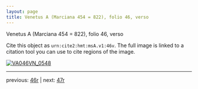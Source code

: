 ```yaml
---
layout: page
title: Venetus A (Marciana 454 = 822), folio 46, verso
---
```


Venetus A (Marciana 454 = 822), folio 46, verso

Cite this object as `urn:cite2:hmt:msA.v1:46v`.  The full image is linked to a citation tool you can use to cite regions of the image.

[![VA046VN_0548](http://www.homermultitext.org/iipsrv?IIIF=/project/homer/pyramidal/deepzoom/hmt/vaimg/2017a/VA046VN_0548.tif/full/800,/0/default.jpg)](http://www.homermultitext.org/ict2/?urn=urn:cite2:hmt:vaimg.2017a:VA046VN_0548) 

---

previous:  [46r](../46r/) | next: [47r](../47r/)
